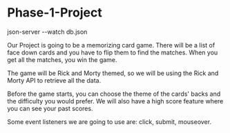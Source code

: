 # Phase-1-Project
json-server --watch db.json




Our Project is going to be a memorizing card game. There will be a list of face down cards and you have to flip them to find the matches. When you get all the matches, you win the game.

The game will be Rick and Morty themed, so we will be using the Rick and Morty API to retrieve all the data.

Before the game starts, you can choose the theme of the cards' backs and the difficulty you would prefer. We will also have a high score feature where you can see your past scores.

Some event listeners we are going to use are: click, submit, mouseover.
